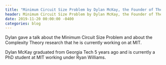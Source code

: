 ```yaml
---
title: "Minimum Circuit Size Problem by Dylan McKay, the Founder of Theory Club!"
header: Minimum Circuit Size Problem by Dylan McKay, the Founder of Theory Club!
date: 2019-11-20 00:00:00 -0400
categories: blog
---
```


Dylan gave a talk about the Minimum Circuit Size Problem
and about the Complexity Theory research that he is currently
working on at MIT.

Dylan McKay graduated from Georgia Tech 5 years ago and is currently a PhD student at MIT working under Ryan Williams.
